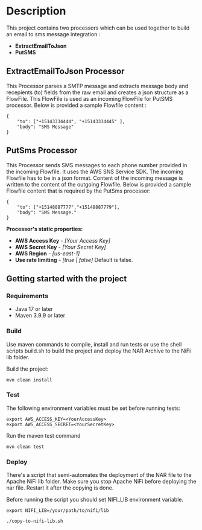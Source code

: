 # Description
This project contains two processors which can be used together to build an email to sms message integration :
* **ExtractEmailToJson**
* **PutSMS**

## ExtractEmailToJson Processor

This Processor parses a SMTP message and extracts message body and recepients (to) fields from the raw email and creates a json structure as a FlowFile. This FlowFile is used as an incoming FlowFile for PutSMS processor. Below is provided a sample Flowfile content :
```
{
    "to": ["+15143334444", "+15143334445" ], 
    "body": "SMS Message"
}
```

## PutSms Processor


This Processor sends SMS messages to each phone number provided in the incoming Flowfile. It uses the AWS SNS Service SDK. The incoming Flowfile has to be in a json format.
Content of the incoming message is written to the content of the outgoing Flowfile.
Below is provided a sample Flowfile content that is required by the PutSms processor:

```
{ 
    "to": ["+15148887777","+15148887779"],
    "body": "SMS Message."
}
```

**Processor's static properties:**

* **AWS Access Key** - _\[Your Access Key\]_
* **AWS Secret Key** - _\[Your Secret Key\]_
* **AWS Region** - _\[us-east-1\]_
* **Use rate limiting** - _[true | false]_  Default is false.


## Getting started with the project
### Requirements
* Java 17 or later
* Maven 3.9.9 or later

### Build

Use maven commands to compile, install and run tests or use the shell scripts build.sh to build the project and deploy the NAR Archive to the NiFi lib folder.

Build the project:
```
mvn clean install
```

### Test
The following environment variables must be set before running tests:

````
export AWS_ACCESS_KEY=<YourAccessKey>
export AWS_ACCESS_SECRET=<YourSecretKey>
````

Run the maven test command
````
mvn clean test
````


### Deploy
There's a script that semi-automates the deployment of the NAR file to the Apache NiFi lib folder. Make sure you stop Apache NiFi before deploying the nar file. Restart it after the copying is done.

Before running the script you should set NIFI_LIB environment variable.

````
export NIFI_LIB=/your/path/to/nifi/lib
````


````
./copy-to-nifi-lib.sh
````


